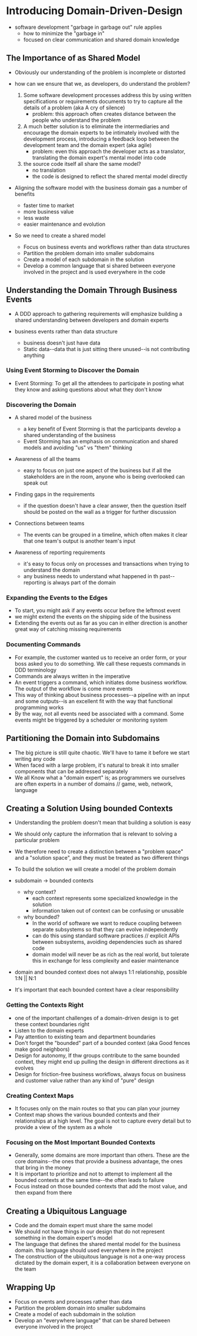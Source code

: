 # Introducing Domain-Driven-Design

- software development "garbage in garbage out" rule applies
    - how to minimize the "garbage in"
    - focused on clear communication and shared domain knowledge
    
## The Importance of as Shared Model

- Obviously our understanding of the problem is incomplete or distorted
- how can we ensure that we, as developers, do understand the problem?
  1. Some software development processes address this by using written specifications or requirements documents to try to capture all the details of a problem (aka A cry of silence)
        - problem: this approach often creates distance between the people who understand the problem
  2. A much better solution is to eliminate the intermediaries and encourage the domain experts to be intimately involved with the development process, introducing a feedback loop between the development team and the domain expert (aka agile)
      - problem: even this approach the developer acts as a translator, translating the domain expert's mental model into code
  3. the source code itself all share the same model?
      - no translation
      - the code is designed to reflect the shared mental model directly
  
- Aligning the software model with the business domain gas a number of benefits
  - faster time to market
  - more business value
  - less waste
  - easier maintenance and evolution
  
- So we need to create a shared model
  - Focus on business events and workflows rather than data structures
  - Partition the problem domain into smaller subdomains
  - Create a model of each subdomain in the solution
  - Develop a common language that si shared between everyone involved in the project and is used everywhere in the code
  

## Understanding the Domain Through Business Events

- A DDD approach to gathering requirements will emphasize building a shared understanding between developers and domain experts

- business events rather than data structure
    - business doesn't just have data
    - Static data--data that is just sitting there unused--is not contributing anything
  
### Using Event Storming to Discover the Domain
- Event Storming: To get all the attendees to participate in posting what they know and asking questions about what they don't know

### Discovering the Domain
- A shared model of the business
    - a key benefit of Event Storming is that the participants develop a shared understanding of the business
    - Event Storming has an emphasis on communication and shared models and avoiding "us" vs "them" thinking
    
- Awareness of all the teams
    - easy to focus on just one aspect of the business but if all the stakeholders are in the room, anyone who is being overlooked can speak out
    
- Finding gaps in the requirements
    - if the question doesn't have a clear answer, then the question itself should be posted on the wall as a trigger for further discussion
    
- Connections between teams
    - The events can be grouped in a timeline, which often makes it clear that one team's output is another team's input
    
- Awareness of reporting requirements
    - it's easy to focus only on processes and transactions when trying to understand the domain
    - any business needs to understand what happened in th past--reporting is always part of the domain
  
### Expanding the Events to the Edges
- To start, you might ask if any events occur before the leftmost event
- we might extend the events on the shipping side of the business
- Extending the events out as far as you can in either direction is another great way of catching missing requirements

### Documenting Commands
- For example, the customer wanted us to receive an order form, or your boss asked you to do something. We call these requests commands in DDD terminology
- Commands are always written in the imperative
- An event triggers a command, which initiates dome business workflow. The output of the workflow is come more events
- This way of thinking about business processes--a pipeline with an input and some outputs--is an excellent fit with the way that functional programming works
- By the way, not all events need be associated with a command. Some events might be triggered by a scheduler or monitoring system

## Partitioning the Domain into Subdomains
- The big picture is still quite chaotic. We'll have to tame it before we start writing any code
- When faced with a large problem, it's natural to break it into smaller components that can be addressed separately
- We all Know what a "domain expert" is; as programmers we ourselves are often experts in a number of domains // game, web, network, language

## Creating a Solution Using bounded Contexts
- Understanding the problem doesn't mean that building a solution is easy
- We should only capture the information that is relevant to solving a particular problem
- We therefore need to create a distinction between a "problem space" and a "solution space", and they must be treated as two different things
- To build the solution we will create a model of the problem domain

- subdomain -> bounded contexts
  - why context?
    - each context represents some specialized knowledge in the solution
    - information taken out of context can be confusing or unusable
  - why bounded?
    - In the world of software we want to reduce coupling between separate subsystems so that they can evolve independently
    - can do this using standard software practices // explicit APIs between subsystems, avoiding dependencies such as shared code
    - domain model will never be as rich as the real world, but tolerate this in exchange for less complexity and easier maintenance
  
- domain and bounded context does not always 1:1 relationship, possible 1:N || N:1
- It's important that each bounded context have a clear responsibility

### Getting the Contexts Right
- one of the important challenges of a domain-driven design is to get these context boundaries right
- Listen to the domain experts
- Pay attention to existing team and department boundaries
- Don't forget the "bounded" part of a bounded context (aka Good fences make good neighbors)
- Design for autonomy, If thw groups contribute to the same bounded context, they might end up pulling the design in different directions as it evolves
- Design for friction-free business workflows, always focus on business and customer value rather than any kind of "pure" design

### Creating Context Maps
- It focuses only on the main routes so that you can plan your journey
- Context map shows the various bounded contexts and their relationships at a high level. The goal is not to capture every detail but to provide a view of the system as a whole

### Focusing on the Most Important Bounded Contexts
- Generally, some domains are more important than others. These are the core domains--the ones that provide a business advantage, the ones that bring in the money
- It is important to prioritize and not to attempt to implement all the bounded contexts at the same time--the often leads to failure
- Focus instead on those bounded contexts that add the most value, and then expand from there

## Creating a Ubiquitous Language
- Code and the domain expert must share the same model
- We should not have things in our design that do not represent something in the domain expert's model
- The language that defines the shared mental model for the business domain. this language should used everywhere in the project
- The construction of the ubiquitous language is not a one-way process dictated by the domain expert, it is a collaboration between everyone on the team

## Wrapping Up
- Focus on events and processes rather than data
- Partition the problem domain into smaller subdomains
- Create a model of each subdomain in the solution
- Develop an "everywhere language" that can be shared between everyone involved in the project